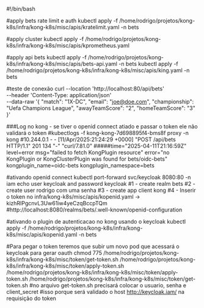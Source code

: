 #!/bin/bash

#apply bets rate limit e auth
kubectl apply -f /home/rodrigo/projetos/kong-k8s/infra/kong-k8s/misc/apis/kratelimit.yaml -n bets

#apply cluster
kubectl apply -f /home/rodrigo/projetos/kong-k8s/infra/kong-k8s/misc/apis/kprometheus.yaml 

#apply api bets
kubectl apply -f /home/rodrigo/projetos/kong-k8s/infra/kong-k8s/misc/apis/bets-api.yaml -n bets
kubectl apply -f /home/rodrigo/projetos/kong-k8s/infra/kong-k8s/misc/apis/king.yaml -n bets

#teste de conexão
curl --location 'http://localhost:80/api/bets' \
--header 'Content-Type: application/json' \
--data-raw '{
    "match": "1X-DC",
    "email": "joe@doe.com",
    "championship": "Uefa Champions League",
    "awayTeamScore": "2",
    "homeTeamScore": "3"
}'

###Log no kong - se tiver o openid connect atiado e passar o token ele não validará o token
#kubectlogs -f kong-kong-7d698895f4-bms8f proxy -n kong
#10.244.0.1 - - [11/Apr/2025:21:24:29 +0000] "POST /api/bets HTTP/1.1" 201 134 "-" "curl/7.81.0"
#####time="2025-04-11T21:16:59Z" level=error msg="failed to fetch KongPlugin resource" error="no KongPlugin or KongClusterPlugin was found for bets/oidc-bets" kongplugin_name=oidc-bets kongplugin_namespace=bets

#ativando openid connect
kubectl port-forward svc/keycloak 8080:80 -n iam
echo user keycloak and password keycloak
#1 - create realm bets
#2 - create user rodrigo com uma senha
#3 - create app client kong
#4 - Inserir o token no infra/kong-k8s/misc/apis/kopenid.yaml -> kizhRIPgcnvL3Uw61iw4yeCzqBccpTQm
#http://localhost:8080/realms/bets/.well-known/openid-configuration

#ativando o plugin de autenticacao no kong usando o keycloak
kubectl apply -f /home/rodrigo/projetos/kong-k8s/infra/kong-k8s/misc/apis/kopenid.yaml -n bets

#Para pegar o token teremos que subir um novo pod que acessará o keycloak para gerar oauth
chmod 775 /home/rodrigo/projetos/kong-k8s/infra/kong-k8s/misc/token/get-token.sh /home/rodrigo/projetos/kong-k8s/infra/kong-k8s/misc/token/apply-token.sh
/home/rodrigo/projetos/kong-k8s/infra/kong-k8s/misc/token/apply-token.sh
/home/rodrigo/projetos/kong-k8s/infra/kong-k8s/misc/token/get-token.sh
#no arquivo get-token.sh precisará colocar o usuario, senha e client_secret
#isso porque será validado o host http://keycloak.iam/ na requisição do token


